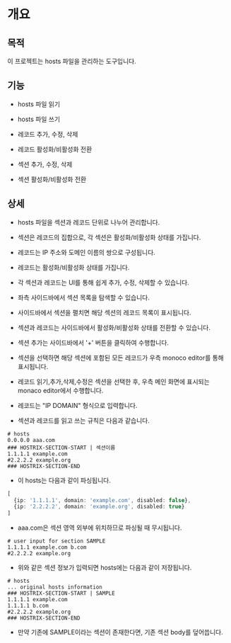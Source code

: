 # 개요

## 목적
이 프로젝트는 hosts 파일을 관리하는 도구입니다.

## 기능
- hosts 파일 읽기
- hosts 파일 쓰기

- 레코드 추가, 수정, 삭제
- 레코드 활성화/비활성화 전환

- 섹션 추가, 수정, 삭제
- 섹션 활성화/비활성화 전환

## 상세
- hosts 파일을 섹션과 레코드 단위로 나누어 관리합니다.
- 섹션은 레코드의 집합으로, 각 섹션은 활성화/비활성화 상태를 가집니다.
- 레코드는 IP 주소와 도메인 이름의 쌍으로 구성됩니다.
- 레코드는 활성화/비활성화 상태를 가집니다.

- 각 섹션과 레코드는 UI를 통해 쉽게 추가, 수정, 삭제할 수 있습니다.
- 좌측 사이드바에서 섹션 목록을 탐색할 수 있습니다.
- 사이드바에서 섹션을 펼치면 해당 섹션의 레코드 목록이 표시됩니다.
- 섹션과 레코드는 사이드바에서 활성화/비활성화 상태를 전환할 수 있습니다.

- 섹션 추가는 사이드바에서 '+' 버튼을 클릭하여 수행합니다.
- 섹션을 선택하면 해당 섹션에 포함된 모든 레코드가 우측 monoco editor를 통해 표시됩니다.
- 레코드 읽기,추가,삭제,수정은 섹션을 선택한 후, 우측 메인 화면에 표시되는 monaco editor에서 수행합니다.
- 레코드는 "IP DOMAIN" 형식으로 입력합니다.

- 섹션과 레코드를 읽고 쓰는 규칙은 다음과 같습니다.


```
# hosts
0.0.0.0 aaa.com
### HOSTRIX-SECTION-START | 섹션이름
1.1.1.1 example.com
#2.2.2.2 example.org
### HOSTRIX-SECTION-END
```
- 이 hosts는 다음과 같이 파싱됩니다.
```typescript
[
  {ip: '1.1.1.1', domain: 'example.com', disabled: false},
  {ip: '2.2.2.2', domain: 'example.org', disabled: true}
]
```
- aaa.com은 섹션 영역 외부에 위치하므로 파싱될 때 무시됩니다.

```
# user input for section SAMPLE
1.1.1.1 example.com b.com
#2.2.2.2 example.org
```
- 위와 같은 섹션 정보가 입력되면 hosts에는 다음과 같이 저장됩니다.
```
# hosts
... original hosts information
### HOSTRIX-SECTION-START | SAMPLE
1.1.1.1 example.com
1.1.1.1 b.com
#2.2.2.2 example.org
### HOSTRIX-SECTION-END
```
- 만약 기존에 SAMPLE이라는 섹션이 존재한다면, 기존 섹션 body를 덮어씁니다.

